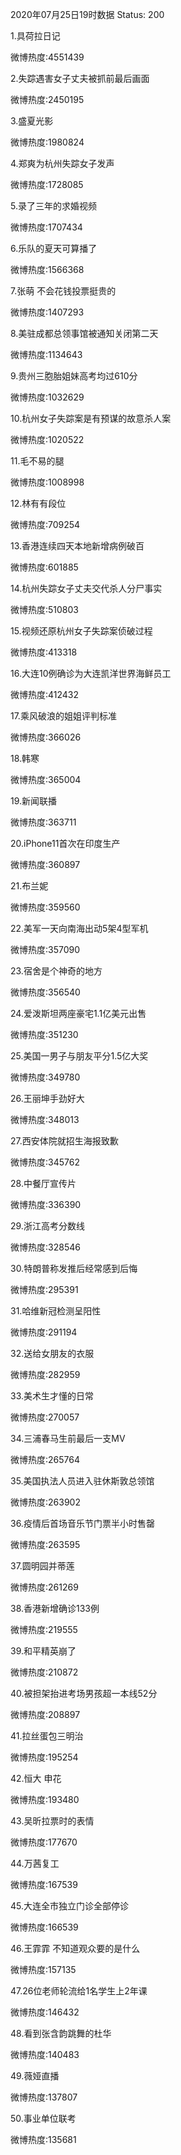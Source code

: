 2020年07月25日19时数据
Status: 200

1.具荷拉日记

微博热度:4551439

2.失踪遇害女子丈夫被抓前最后画面

微博热度:2450195

3.盛夏光影

微博热度:1980824

4.郑爽为杭州失踪女子发声

微博热度:1728085

5.录了三年的求婚视频

微博热度:1707434

6.乐队的夏天可算播了

微博热度:1566368

7.张萌 不会花钱投票挺贵的

微博热度:1407293

8.美驻成都总领事馆被通知关闭第二天

微博热度:1134643

9.贵州三胞胎姐妹高考均过610分

微博热度:1032629

10.杭州女子失踪案是有预谋的故意杀人案

微博热度:1020522

11.毛不易的腿

微博热度:1008998

12.林有有段位

微博热度:709254

13.香港连续四天本地新增病例破百

微博热度:601885

14.杭州失踪女子丈夫交代杀人分尸事实

微博热度:510803

15.视频还原杭州女子失踪案侦破过程

微博热度:413318

16.大连10例确诊为大连凯洋世界海鲜员工

微博热度:412432

17.乘风破浪的姐姐评判标准

微博热度:366026

18.韩寒

微博热度:365004

19.新闻联播

微博热度:363711

20.iPhone11首次在印度生产

微博热度:360897

21.布兰妮

微博热度:359560

22.美军一天向南海出动5架4型军机

微博热度:357090

23.宿舍是个神奇的地方

微博热度:356540

24.爱泼斯坦两座豪宅1.1亿美元出售

微博热度:351230

25.美国一男子与朋友平分1.5亿大奖

微博热度:349780

26.王丽坤手劲好大

微博热度:348013

27.西安体院就招生海报致歉

微博热度:345762

28.中餐厅宣传片

微博热度:336390

29.浙江高考分数线

微博热度:328546

30.特朗普称发推后经常感到后悔

微博热度:295391

31.哈维新冠检测呈阳性

微博热度:291194

32.送给女朋友的衣服

微博热度:282959

33.美术生才懂的日常

微博热度:270057

34.三浦春马生前最后一支MV

微博热度:265764

35.美国执法人员进入驻休斯敦总领馆

微博热度:263902

36.疫情后首场音乐节门票半小时售罄

微博热度:263595

37.圆明园并蒂莲

微博热度:261269

38.香港新增确诊133例

微博热度:219555

39.和平精英崩了

微博热度:210872

40.被担架抬进考场男孩超一本线52分

微博热度:208897

41.拉丝蛋包三明治

微博热度:195254

42.恒大 申花

微博热度:193480

43.吴昕拉票时的表情

微博热度:177670

44.万茜复工

微博热度:167539

45.大连全市独立门诊全部停诊

微博热度:166539

46.王霏霏 不知道观众要的是什么

微博热度:157135

47.26位老师轮流给1名学生上2年课

微博热度:146432

48.看到张含韵跳舞的杜华

微博热度:140483

49.薇娅直播

微博热度:137807

50.事业单位联考

微博热度:135681

